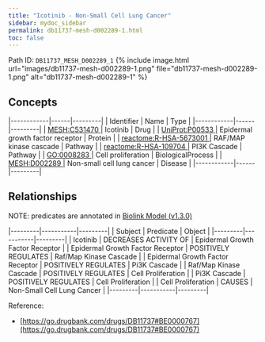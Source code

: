 ```yaml
---
title: "Icotinib - Non-Small Cell Lung Cancer"
sidebar: mydoc_sidebar
permalink: db11737-mesh-d002289-1.html
toc: false 
---
```



Path ID: `DB11737_MESH_D002289_1`
{% include image.html url="images/db11737-mesh-d002289-1.png" file="db11737-mesh-d002289-1.png" alt="db11737-mesh-d002289-1" %}

## Concepts

|------------|------|---------|
| Identifier | Name | Type    |
|------------|------|---------|
| <a href="https://identifiers.org/MESH:C531470">MESH:C531470 </a> | Icotinib | Drug |
| <a href="https://identifiers.org/UniProt:P00533">UniProt:P00533 </a> | Epidermal growth factor receptor | Protein |
| <a href="https://identifiers.org/reactome:R-HSA-5673001">reactome:R-HSA-5673001 </a> | RAF/MAP kinase cascade | Pathway |
| <a href="https://identifiers.org/reactome:R-HSA-109704">reactome:R-HSA-109704 </a> | PI3K Cascade | Pathway |
| <a href="https://identifiers.org/GO:0008283">GO:0008283 </a> | Cell proliferation | BiologicalProcess |
| <a href="https://identifiers.org/MESH:D002289">MESH:D002289 </a> | Non-small cell lung cancer | Disease |
|------------|------|---------|

## Relationships


NOTE: predicates are annotated in <a href="https://github.com/biolink/biolink-model/releases/tag/v1.3.0">Biolink Model (v1.3.0)</a>

|---------|-----------|---------|
| Subject | Predicate | Object  |
|---------|-----------|---------|
| Icotinib | DECREASES ACTIVITY OF | Epidermal Growth Factor Receptor |
| Epidermal Growth Factor Receptor | POSITIVELY REGULATES | Raf/Map Kinase Cascade |
| Epidermal Growth Factor Receptor | POSITIVELY REGULATES | Pi3K Cascade |
| Raf/Map Kinase Cascade | POSITIVELY REGULATES | Cell Proliferation |
| Pi3K Cascade | POSITIVELY REGULATES | Cell Proliferation |
| Cell Proliferation | CAUSES | Non-Small Cell Lung Cancer |
|---------|-----------|---------|

Reference: 
  - [https://go.drugbank.com/drugs/DB11737#BE0000767](https://go.drugbank.com/drugs/DB11737#BE0000767)
